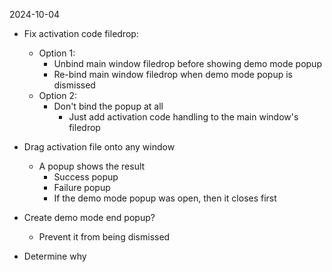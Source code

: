 2024-10-04
- Fix activation code filedrop:
  - Option 1:
    - Unbind main window filedrop before showing demo mode popup
    - Re-bind main window filedrop when demo mode popup is dismissed
  - Option 2:
    - Don't bind the popup at all
      - Just add activation code handling to the main window's filedrop

- Drag activation file onto any window
  - A popup shows the result
    - Success popup
    - Failure popup
    - If the demo mode popup was open, then it closes first

- Create demo mode end popup?
  - Prevent it from being dismissed

- Determine why 